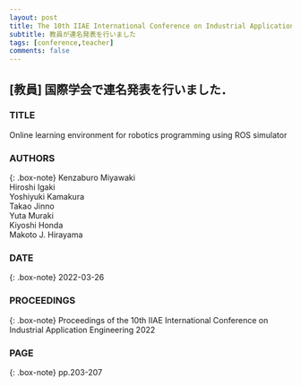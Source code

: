 ```yaml
---
layout: post
title: The 10th IIAE International Conference on Industrial Application Engineering 2022(ICIAE2022) 
subtitle: 教員が連名発表を行いました
tags: [conference,teacher]
comments: false
---
```

## [教員] 国際学会で連名発表を行いました．

### TITLE
Online learning environment for robotics programming using ROS simulator

### AUTHORS
{: .box-note}
Kenzaburo Miyawaki<br>
Hiroshi Igaki<br>
Yoshiyuki Kamakura<br>
Takao Jinno<br>
Yuta Muraki<br>
Kiyoshi Honda<br>
Makoto J. Hirayama

### DATE

{: .box-note}
2022-03-26


### PROCEEDINGS
{: .box-note}
Proceedings of the 10th IIAE International Conference on Industrial Application Engineering 2022

### PAGE
{: .box-note}
pp.203-207
